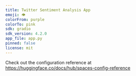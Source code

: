 ```yaml
---
title: Twitter Sentiment Analysis App
emoji: 👁
colorFrom: purple
colorTo: pink
sdk: gradio
sdk_version: 4.2.0
app_file: app.py
pinned: false
license: mit
---
```


Check out the configuration reference at https://huggingface.co/docs/hub/spaces-config-reference
